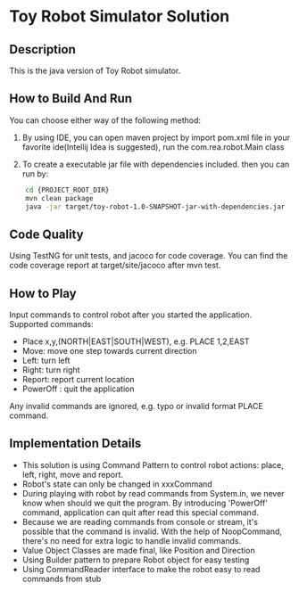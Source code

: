 Toy Robot Simulator Solution
============================

Description
-----------
This is the java version of Toy Robot simulator.

How to Build And Run
--------------------
You can choose either way of the following method:

1. By using IDE, you can open maven project by import pom.xml file in your favorite ide(Intellij Idea is suggested), run the com.rea.robot.Main class

2. To create a executable jar file with dependencies included. then you can run by:
```bash
    cd {PROJECT_ROOT_DIR}
    mvn clean package
    java -jar target/toy-robot-1.0-SNAPSHOT-jar-with-dependencies.jar
```

Code Quality
------------
Using TestNG for unit tests, and jacoco for code coverage. You can find the code coverage report at target/site/jacoco after mvn test.
    
How to Play
-----------
Input commands to control robot after you started the application. Supported commands:
- Place x,y,(NORTH|EAST|SOUTH|WEST), e.g. PLACE 1,2,EAST
- Move: move one step towards current direction
- Left: turn left
- Right: turn right
- Report: report current location
- PowerOff : quit the application

Any invalid commands are ignored, e.g. typo or invalid format PLACE command.

Implementation Details
----------------------
- This solution is using Command Pattern to control robot actions: place, left, right, move and report.
- Robot's state can only be changed in xxxCommand
- During playing with robot by read commands from System.in, we never know when should we quit the program.
  By introducing 'PowerOff' command, application can quit after read this special command.
- Because we are reading commands from console or stream, it's possible that the command is invalid.
  With the help of NoopCommand, there's no need for extra logic to handle invalid commands.
- Value Object Classes are made final, like Position and Direction
- Using Builder pattern to prepare Robot object for easy testing
- Using CommandReader interface to make the robot easy to read commands from stub


